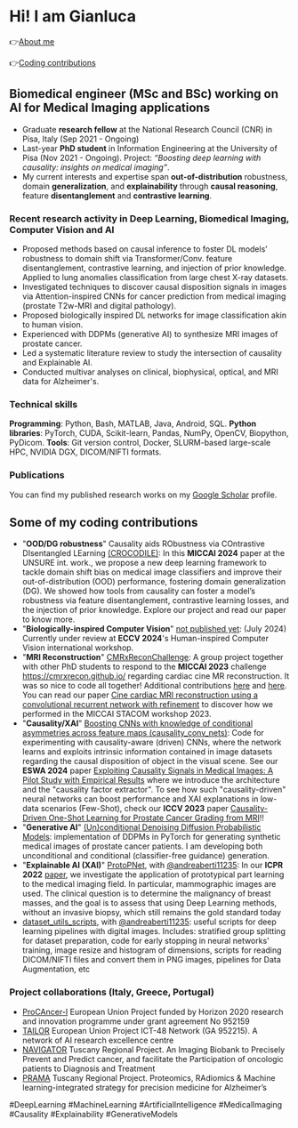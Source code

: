 # Hi! I am Gianluca

:point_right:[About me](https://github.com/gianlucarloni/gianlucarloni/blob/main/README.md#biomedical-engineer-msc-and-bsc-working-on-ai-for-medical-imaging-applications)

:point_right:[Coding contributions](https://github.com/gianlucarloni#some-of-my-coding-contributions)

## Biomedical engineer (MSc and BSc) working on AI for Medical Imaging applications
- Graduate **research fellow** at the National Research Council (CNR) in Pisa, Italy (Sep 2021 - Ongoing)
- Last-year **PhD student** in Information Engineering at the University of Pisa (Nov 2021 - Ongoing).
  Project: _“Boosting deep learning with causality: insights on medical imaging”_.
- My current interests and expertise span **out-of-distribution** robustness, domain **generalization**, and **explainability** through **causal reasoning**, feature **disentanglement** and **contrastive learning**.

### Recent research activity in Deep Learning, Biomedical Imaging, Computer Vision and AI

- Proposed methods based on causal inference to foster DL models’ robustness to domain shift via Transformer/Conv. feature disentanglement, contrastive learning, and injection of prior knowledge. Applied to lung anomalies classification from large chest X-ray datasets.
- Investigated techniques to discover causal disposition signals in images via Attention-inspired CNNs for cancer prediction from medical imaging (prostate T2w-MRI and digital pathology).
- Proposed biologically inspired DL networks for image classification akin to human vision.
- Experienced with DDPMs (generative AI) to synthesize MRI images of prostate cancer.
- Led a systematic literature review to study the intersection of causality and Explainable AI.
- Conducted multivar analyses on clinical, biophysical, optical, and MRI data for Alzheimer's.

### Technical skills

**Programming**: Python, Bash, MATLAB, Java, Android, SQL. **Python libraries**: PyTorch, CUDA, Scikit-learn, Pandas, NumPy, OpenCV, Biopython, PyDicom. **Tools**: Git version control, Docker, SLURM-based large-scale HPC, NVIDIA DGX, DICOM/NIFTI formats.

### Publications

You can find my published research works on my [Google Scholar](https://scholar.google.com/citations?hl=it&user=b4-Ad-kAAAAJ&view_op=list_works&sortby=pubdate) profile.


## Some of my coding contributions 

- "**OOD/DG robustness**" Causality aids RObustness via COntrastive DIsentangled LEarning [(CROCODILE)](https://github.com/gianlucarloni/crocodile): In this **MICCAI 2024** paper at the UNSURE int. work., we propose a new deep learning framework to tackle domain shift bias on medical image classifiers and improve their out-of-distribution (OOD) performance, fostering domain generalization (DG). We showed how tools from causality can foster a model’s robustness via feature disentanglement, contrastive learning losses, and the injection of prior knowledge. Explore our project and read our paper to know more.
- "**Biologically-inspired Computer Vision**" [not published yet](https://github.com/gianlucarloni/CoCoReco-ECCV2024): (July 2024) Currently under review at **ECCV 2024**'s Human-inspired Computer Vision international workshop.
- "**MRI Reconstruction**" [CMRxReconChallenge](https://github.com/VIOS-Group/CMRxReconChallenge): A group project together with other PhD students to respond to the **MICCAI 2023** challenge https://cmrxrecon.github.io/ regarding cardiac cine MR reconstruction. It was so nice to code all together! Additional contributions [here](https://github.com/VIOS-Group/CMRxRecon_Edipo_Inference) and [here](https://github.com/vios-s/CMRxRECON_Challenge_EDIPO). You can read our paper [Cine cardiac MRI reconstruction using a convolutional recurrent network with refinement](https://arxiv.org/abs/2309.13385) to discover how we performed in the MICCAI STACOM workshop 2023.
- "**Causality/XAI**" [Boosting CNNs with knowledge of conditional asymmetries across feature maps (causality_conv_nets)](https://github.com/gianlucarloni/causality_conv_nets): Code for experimenting with causality-aware (driven) CNNs, where the network learns and exploits intrinsic information contained in image datasets regarding the causal disposition of object in the visual scene. See our **ESWA 2024** paper [Exploiting Causality Signals in Medical Images: A Pilot Study with Empirical Results](https://doi.org/10.1016/j.eswa.2024.123433) where we introduce the architecture and the "causality factor extractor". To see how such "causality-driven" neural networks can boost performance and XAI explanations in low-data scenarios (Few-Shot), check our **ICCV 2023** paper [Causality-Driven One-Shot Learning for Prostate Cancer Grading from MRI](https://openaccess.thecvf.com/content/ICCV2023W/CVAMD/html/Carloni_Causality-Driven_One-Shot_Learning_for_Prostate_Cancer_Grading_from_MRI_ICCVW_2023_paper.html)!!
- "**Generative AI**" [(Un)conditional Denoising Diffusion Probabilistic Models](https://github.com/gianlucarloni/diffusion_models_prostatePICAI): implementation of DDPMs in PyTorch for generating synthetic medical images of prostate cancer patients. I am developing both unconditional and conditional (classifier-free guidance) generation.
- "**Explainable AI (XAI)**" [ProtoPNet](https://github.com/andreaberti11235/ProtoPNet), with [@andreaberti11235](https://github.com/andreaberti11235): In our **ICPR 2022** [paper](https://link.springer.com/chapter/10.1007/978-3-031-37660-3_38), we investigate the application of prototypical part learning to the medical imaging field. In particular, mammographic images are used. The clinical question is to determine the malignancy of breast masses, and the goal is to assess that using Deep Learning methods, without an invasive biopsy, which still remains the gold standard today
- [dataset_utils_scripts](https://github.com/gianlucarloni/dataset_utils_scripts), with [@andreaberti11235](https://github.com/andreaberti11235): useful scripts for deep learning pipelines with digital images. Includes: stratified group splitting for dataset preparation, code for early stopping in neural networks' training, image resize and histogram of dimensions, scripts for reading DICOM/NIFTI files and convert them in PNG images, pipelines for Data Augmentation, etc

### Project collaborations (Italy, Greece, Portugal)
- [ProCAncer-I](https://www.procancer-i.eu/) European Union Project funded by Horizon 2020 research and innovation programme under grant agreement No 952159
- [TAILOR](https://tailor-network.eu/) European Union Project ICT-48 Network (GA 952215). A network of AI research excellence centre
- [NAVIGATOR](http://navigator.med.unipi.it/) Tuscany Regional Project. An Imaging Biobank to Precisely Prevent and Predict cancer, and facilitate the Participation of oncologic patients to Diagnosis and Treatment
- [PRAMA](http://si.isti.cnr.it/index.php/hid-project-category-list/201-project-prama) Tuscany Regional Project. Proteomics, RAdiomics & Machine learning-integrated strategy for precision medicine for Alzheimer’s

\#DeepLearning \#MachineLearning \#ArtificialIntelligence \#MedicalImaging \#Causality \#Explainability \#GenerativeModels
